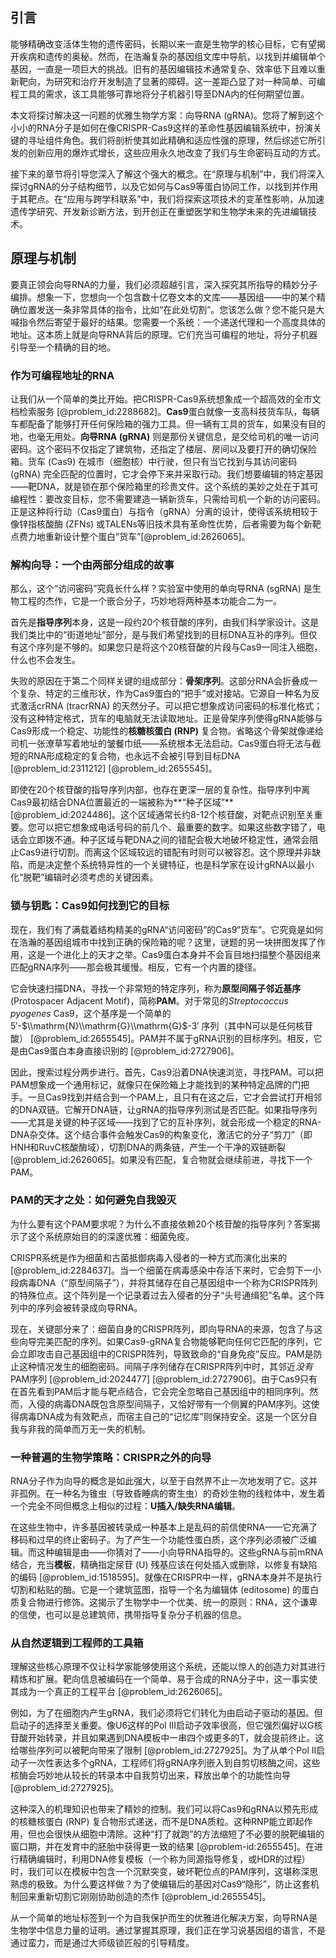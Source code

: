 ## 引言
能够精确改变活体生物的遗传密码，长期以来一直是生物学的核心目标，它有望揭开疾病和遗传的奥秘。然而，在浩瀚复杂的基因组文库中导航，以找到并编辑单个基因，一直是一项巨大的挑战。旧有的基因编辑技术通常复杂、效率低下且难以重新靶向，为研究和治疗开发制造了显著的障碍。这一差距凸显了对一种简单、可编程工具的需求，该工具能够可靠地将分子机器引导至DNA内的任何期望位置。

本文将探讨解决这一问题的优雅生物学方案：向导RNA (gRNA)。您将了解到这个小小的RNA分子是如何在像CRISPR-Cas9这样的革命性基因编辑系统中，扮演关键的寻址组件角色。我们将剖析使其如此精确和适应性强的原理，然后综述它所引发的创新应用的爆炸式增长，这些应用永久地改变了我们与生命密码互动的方式。

接下来的章节将引导您深入了解这个强大的概念。在“原理与机制”中，我们将深入探讨gRNA的分子结构细节，以及它如何与Cas9等蛋白协同工作，以找到并作用于其靶点。在“应用与跨学科联系”中，我们将探索这项技术的变革性影响，从加速遗传学研究、开发新诊断方法，到开创正在重塑医学和生物学未来的先进编辑技术。

## 原理与机制

要真正领会向导RNA的力量，我们必须超越引言，深入探究其所指导的精妙分子编排。想象一下，您想向一个包含数十亿卷文本的文库——基因组——中的某个精确位置发送一条非常具体的指令，比如“在此处切割”。您该怎么做？您不能只是大喊指令然后寄望于最好的结果。您需要一个系统：一个递送代理和一个高度具体的地址。这本质上就是向导RNA背后的原理。它们充当可编程的地址，将分子机器引导至一个精确的目的地。

### 作为可编程地址的RNA

让我们从一个简单的类比开始。把CRISPR-Cas9系统想象成一个超高效的全市文档检索服务 [@problem_id:2288682]。**Cas9**蛋白就像一支高科技货车队，每辆车都配备了能够打开任何保险箱的强力工具。但一辆有工具的货车，如果没有目的地，也毫无用处。**向导RNA (gRNA)** 则是那份关键信息，是交给司机的唯一访问密码。这个密码不仅指定了建筑物，还指定了楼层、房间以及要打开的确切保险箱。货车 (Cas9) 在城市（细胞核）中行驶，但只有当它找到与其访问密码 (gRNA) 完全匹配的位置时，它才会停下来并采取行动。我们想要编辑的特定基因——靶DNA，就是锁在那个保险箱里的珍贵文件。这个系统的美妙之处在于其可编程性：要改变目标，您不需要建造一辆新货车，只需给司机一个新的访问密码。正是这种将行动（Cas9蛋白）与指令（gRNA）分离的设计，使得该系统相较于像锌指核酸酶 (ZFNs) 或TALENs等旧技术具有革命性优势，后者需要为每个新靶点费力地重新设计整个蛋白“货车”[@problem_id:2626065]。

### 解构向导：一个由两部分组成的故事

那么，这个“访问密码”究竟长什么样？实验室中使用的单向导RNA (sgRNA) 是生物工程的杰作，它是一个嵌合分子，巧妙地将两种基本功能合二为一。

首先是**指导序列**本身，这是一段约20个核苷酸的序列，由我们科学家设计。这是我们类比中的“街道地址”部分，是与我们希望找到的目标DNA互补的序列。但仅有这个序列是不够的。如果您只是将这个20核苷酸的片段与Cas9一同注入细胞，什么也不会发生。

失败的原因在于第二个同样关键的组成部分：**骨架序列**。这部分RNA会折叠成一个复杂、特定的三维形状，作为Cas9蛋白的“把手”或对接站。它源自一种名为反式激活crRNA (tracrRNA) 的天然分子。可以把它想象成访问密码的标准化格式；没有这种特定格式，货车的电脑就无法读取地址。正是骨架序列使得gRNA能够与Cas9形成一个稳定、功能性的**核糖核蛋白 (RNP)** 复合物。省略这个骨架就像递给司机一张潦草写着地址的皱餐巾纸——系统根本无法启动。Cas9蛋白将无法与截短的RNA形成稳定的复合物，也永远不会被引导到目标DNA [@problem_id:2311212] [@problem_id:2655545]。

即使在20个核苷酸的指导序列内部，也存在更深一层的复杂性。指导序列中离Cas9最初结合DNA位置最近的一端被称为**“种子区域”** [@problem_id:2024486]。这个区域通常长约8-12个核苷酸，对靶点识别至关重要。您可以把它想象成电话号码的前几个、最重要的数字。如果这些数字错了，电话会立即拨不通。种子区域与靶DNA之间的错配会极大地破坏稳定性，通常会阻止Cas9进行切割。而离这个区域较远的错配有时则可以被容忍。这个原理并非缺陷，而是决定整个系统特异性的一个关键特征，也是科学家在设计gRNA以最小化“脱靶”编辑时必须考虑的关键因素。

### 锁与钥匙：Cas9如何找到它的目标

现在，我们有了满载着结构精美的gRNA“访问密码”的Cas9“货车”。它究竟是如何在浩瀚的基因组城市中找到正确的保险箱的呢？这里，谜题的另一块拼图发挥了作用，这是一个进化上的天才之举。Cas9蛋白本身并不会盲目地扫描整个基因组来匹配gRNA序列——那会极其缓慢。相反，它有一个内置的捷径。

它会快速扫描DNA，寻找一个非常短的特定序列，称为**原型间隔子邻近基序** (Protospacer Adjacent Motif)，简称**PAM**。对于常见的*Streptococcus pyogenes* Cas9，这个基序是一个简单的 $5'$-$\\mathrm{N}\\mathrm{G}\\mathrm{G}$-$3'$ 序列（其中N可以是任何核苷酸） [@problem_id:2655545]。PAM并不属于gRNA识别的目标序列。相反，它是由Cas9蛋白本身直接识别的 [@problem_id:2727906]。

因此，搜索过程分两步进行。首先，Cas9沿着DNA快速浏览，寻找PAM。可以把PAM想象成一个通用标记，就像只在保险箱上才能找到的某种特定品牌的门把手。一旦Cas9找到并结合到一个PAM上，且只有在这之后，它才会尝试打开相邻的DNA双链。它解开DNA链，让gRNA的指导序列测试是否匹配。如果指导序列——尤其是关键的种子区域——找到了它的互补序列，就会形成一个稳定的RNA-DNA杂交体。这个结合事件会触发Cas9的构象变化，激活它的分子“剪刀”（即HNH和RuvC核酸酶域），切割DNA的两条链，产生一个干净的双链断裂 [@problem_id:2626065]。如果没有匹配，复合物就会继续前进，寻找下一个PAM。

### PAM的天才之处：如何避免自我毁灭

为什么要有这个PAM要求呢？为什么不直接依赖20个核苷酸的指导序列？答案揭示了这个系统原始目的的深邃优雅：细菌免疫。

CRISPR系统是作为细菌和古菌抵御病毒入侵者的一种方式而演化出来的 [@problem_id:2284637]。当一个细菌在病毒感染中存活下来时，它会剪下一小段病毒DNA（“原型间隔子”），并将其储存在自己基因组中一个称为CRISPR阵列的特殊位点。这个阵列是一个记录着过去入侵者的分子“头号通缉犯”名单。这个阵列中的序列会被转录成向导RNA。

现在，关键部分来了：细菌自身的CRISPR阵列，即向导RNA的来源，包含了与这些向导完美匹配的序列。如果Cas9-gRNA复合物能够靶向任何它匹配的序列，它会立即攻击自己基因组中的CRISPR阵列，导致致命的“自身免疫”反应。PAM是防止这种情况发生的细胞密码。间隔子序列储存在CRISPR阵列中时，其邻近*没有*PAM序列 [@problem_id:2024477] [@problem_id:2727906]。由于Cas9只有在首先看到PAM后才能与靶点结合，它会完全忽略自己基因组中的相同序列。然而，入侵的病毒DNA既包含原型间隔子，又恰好带有一个侧翼的PAM序列。这使得病毒DNA成为有效靶点，而宿主自己的“记忆库”则保持安全。这是一个区分自我与非我的简单而万无一失的机制。

### 一种普遍的生物学策略：CRISPR之外的向导

RNA分子作为向导的概念是如此强大，以至于自然界不止一次地发明了它。这并非孤例。在一种名为锥虫（导致昏睡病的寄生虫）的奇妙生物的线粒体中，发生着一个完全不同但概念上相似的过程：**U插入/缺失RNA编辑**。

在这些生物中，许多基因被转录成一种基本上是乱码的前信使RNA——它充满了移码和过早的终止密码子。为了产生一个功能性蛋白质，这个序列必须被广泛编辑。而这种编辑是由——你猜对了——小向导RNA指导的。这些gRNA与前mRNA结合，充当**模板**，精确指定尿苷 (U) 残基应该在何处插入或删除，以修复有缺陷的编码 [@problem_id:1518595]。就像在CRISPR中一样，gRNA本身并不是执行切割和粘贴的酶。它是一个建筑蓝图，指导一个名为编辑体 (editosome) 的蛋白质复合物进行修饰。这揭示了生物学中一个优美、统一的原则：RNA，这个谦卑的信使，也可以是总建筑师，携带指导复杂分子机器的信息。

### 从自然逻辑到工程师的工具箱

理解这些核心原理不仅让科学家能够使用这个系统，还能以惊人的创造力对其进行精炼和扩展。靶向信息被编码在一个简单、易于合成的RNA分子中，这一事实使其成为一个真正的工程平台 [@problem_id:2626065]。

例如，为了在细胞内产生gRNA，我们必须将它们转化为由启动子驱动的基因。但启动子的选择至关重要。像U6这样的Pol III启动子效率很高，但它强烈偏好以G核苷酸开始转录，并且如果遇到DNA模板中一串四个或更多的T，就会提前终止。这给哪些序列可以被靶向带来了限制 [@problem_id:2727925]。为了从单个Pol II启动子一次性表达多个gRNA，工程师们将gRNA序列嵌入到自剪切核酶之间，这些核酶会巧妙地从较长的转录本中自我剪切出来，释放出单个的功能性向导 [@problem_id:2727925]。

这种深入的机理知识也带来了精妙的控制。我们可以将Cas9和gRNA以预先形成的核糖核蛋白 (RNP) 复合物形式递送，而不是DNA质粒。这种RNP能立即起作用，但也会很快从细胞中清除。这种“打了就跑”的方法缩短了不必要的脱靶编辑的窗口期，并在发育中的胚胎中获得更一致的结果 [@problem-id:2655545]。在进行精确编辑时，利用DNA修复模板（一个称为同源指导修复，或HDR的过程）时，我们可以在模板中包含一个沉默突变，破坏靶位点的PAM序列，这堪称深思熟虑的极致。为什么要这样做？为了使编辑后的基因对Cas9“隐形”，防止这套机制回来重新切割它刚刚协助创造的杰作 [@problem_id:2655545]。

从一个简单的地址标签到一个为自我保护而生的优雅进化解决方案，向导RNA是生物学中信息力量的证明。通过掌握其原理，我们正在学习说基因组的语言，不是通过蛮力，而是通过大师级锁匠般的引导精度。

